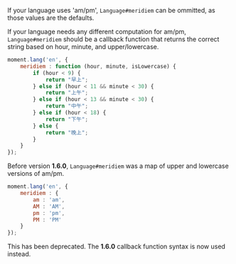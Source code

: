 If your language uses 'am/pm', `Language#meridiem` can be ommitted, as those values are the defaults.

If your language needs any different computation for am/pm, `Language#meridiem` should be a callback function that returns the correct string based on hour, minute, and upper/lowercase.

```javascript
moment.lang('en', {
    meridiem : function (hour, minute, isLowercase) {
        if (hour < 9) {
            return "早上";
        } else if (hour < 11 && minute < 30) {
            return "上午";
        } else if (hour < 13 && minute < 30) {
            return "中午";
        } else if (hour < 18) {
            return "下午";
        } else {
            return "晚上";
        }
    }
});
```

Before version **1.6.0**, `Language#meridiem` was a map of upper and lowercase versions of am/pm.

```javascript
moment.lang('en', {
    meridiem : {
        am : 'am',
        AM : 'AM',
        pm : 'pm',
        PM : 'PM'
    }
});
```

This has been deprecated. The **1.6.0** callback function syntax is now used instead.
